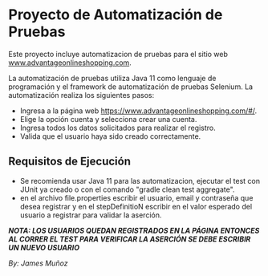 # Proyecto de Automatización de Pruebas

Este proyecto incluye automatizacion de pruebas para el sitio web www.advantageonlineshopping.com.

La automatización de pruebas utiliza Java 11 como lenguaje de programación y el framework de automatización de pruebas Selenium. La automatización realiza los siguientes pasos:

- Ingresa a la página web https://www.advantageonlineshopping.com/#/.
- Elige la opción cuenta y selecciona crear una cuenta.
- Ingresa todos los datos solicitados para realizar el registro.
- Valida que el usuario haya sido creado correctamente.


## Requisitos de Ejecución

- Se recomienda usar Java 11 para las automatizacion, ejecutar el test con JUnit ya creado o con el comando "gradle clean test aggregate".
- en el archivo file.properties escribir el usuario, email y contraseña que desea registrar y en el stepDefinitioN escribir en el valor esperado del usuario a registrar
para validar la aserción.

***NOTA: LOS USUARIOS QUEDAN REGISTRADOS EN LA PÁGINA ENTONCES AL CORRER EL TEST PARA VERIFICAR LA ASERCIÓN SE DEBE ESCRIBIR UN NUEVO USUARIO***

*By: James Muñoz*
